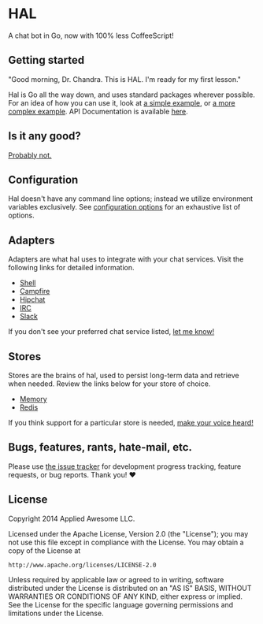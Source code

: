 # HAL

A chat bot in Go, now with 100% less CoffeeScript!

## Getting started

"Good morning, Dr. Chandra. This is HAL. I'm ready for my first lesson."

Hal is Go all the way down, and uses standard packages wherever possible. For an idea of how you can use it, look at [a simple example](examples/simple/main.go), or [a more complex example](examples/complex/main.go). API Documentation is available [here](http://godoc.org/github.com/danryan/hal).

## Is it any good?

[Probably not.](http://news.ycombinator.com/item?id=3067434)

## Configuration

Hal doesn't have any command line options; instead we utilize environment variables exclusively. See [configuration options](https://github.com/danryan/hal/wiki/Configuration) for an exhaustive list of options.

## Adapters

Adapters are what hal uses to integrate with your chat services. Visit the following links for detailed information. 

* [Shell](https://github.com/danryan/hal/wiki/Shell-Adapter)
* [Campfire](https://github.com/danryan/hal/wiki/Campfire-Adapter)
* [Hipchat](https://github.com/danryan/hal/wiki/Hipchat-Adapter)
* [IRC](https://github.com/danryan/hal/wiki/IRC-Adapter)
* [Slack](https://github.com/danryan/hal/wiki/Slack-Adapter)

If you don't see your preferred chat service listed, [let me know!](https://github.com/danryan/hal/issues/new)

## Stores

Stores are the brains of hal, used to persist long-term data and retrieve when needed. Review the links below for your store of choice.

* [Memory](https://github.com/danryan/hal/wiki/Memory-Store)
* [Redis](https://github.com/danryan/hal/wiki/Redis-Store)

 If you think support for a particular store is needed, [make your voice heard!](https://github.com/danryan/hal/issues/new)

## Bugs, features, rants, hate-mail, etc.

Please use [the issue tracker](https://github.com/danryan/hal/issues) for development progress tracking, feature requests, or bug reports. Thank you! :heart:

## License

Copyright 2014 Applied Awesome LLC.

Licensed under the Apache License, Version 2.0 (the "License");
you may not use this file except in compliance with the License.
You may obtain a copy of the License at

    http://www.apache.org/licenses/LICENSE-2.0

Unless required by applicable law or agreed to in writing, software
distributed under the License is distributed on an "AS IS" BASIS,
WITHOUT WARRANTIES OR CONDITIONS OF ANY KIND, either express or implied.
See the License for the specific language governing permissions and
limitations under the License.

